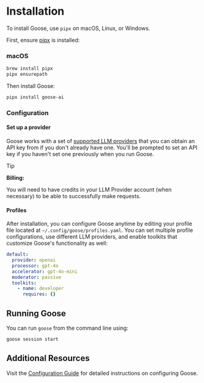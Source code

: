 # Installation

To install Goose, use `pipx` on macOS, Linux, or Windows. 

First, ensure [pipx][pipx] is installed:

### macOS
```sh
brew install pipx
pipx ensurepath
```

Then install Goose:

```sh
pipx install goose-ai
```

[pipx]: https://github.com/pypa/pipx?tab=readme-ov-file#install-pipx

### Configuration

#### Set up a provider
Goose works with a set of [supported LLM providers][providers] that you can obtain an API key from if you don't already have one. You'll be prompted to set an API key if you haven't set one previously when you run Goose.

>[!TIP]
> **Billing:**
>
> You will need to have credits in your LLM Provider account (when necessary) to be able to successfully make requests.
>

#### Profiles

After installation, you can configure Goose anytime by editing your profile file located at `~/.config/goose/profiles.yaml`. You can set multiple profile configurations, use different LLM providers, and enable toolkits that customize Goose's functionality as well:

```yaml
default:
  provider: openai
  processor: gpt-4o
  accelerator: gpt-4o-mini
  moderator: passive
  toolkits:
    - name: developer
      requires: {}
```


## Running Goose

You can run `goose` from the command line using:

```sh
goose session start
```


## Additional Resources

Visit the [Configuration Guide][configuration-guide] for detailed instructions on configuring Goose.

[configuration-guide]: https://block.github.io/goose/configuration.html
[providers]: https://block.github.io/goose/plugins/providers.html
